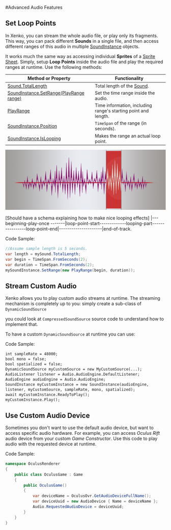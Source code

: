 #Advanced Audio Features

## Set Loop Points
In Xenko, you can stream the whole audio file, or play only its fragments.
This way, you can pack different **Sounds** in a single file,
and then access different ranges of this audio in multiple [SoundInstance](xref="SiliconStudio.Xenko.Audio.SoundInstance") objects.

It works much the same way as accessing individual **Sprites** of a [Sprite Sheet](../animation/2d-animations.md).
Simply, setup **Loop Points** inside the audio file and play the required ranges at runtime.
Use the following methods:

| Method or Property | Functionality |
|---------|-----------|
| [Sound.TotalLength](xref="SiliconStudio.Xenko.Audio.Sound.TotalLength") | Total length of the [Sound](xref="SiliconStudio.Xenko.Audio.Sound"). |
| [SoundInstance.SetRange(PlayRange range)](xref="SiliconStudio.Xenko.Audio.SoundInstance.SetRange.SiliconStudio.Xenko.Audio.PlayRange") | Set the time range inside the audio. |
| [PlayRange](xref="SiliconStudio.Xenko.Audio.PlayRange") | Time information, including range's starting point and length. |
| [SoundInstance.Position](xref="SiliconStudio.Xenko.Audio.SoundInstance.Position") | `TimeSpan` of the range (in seconds). |
| [SoundInstance.IsLooping](xref="SiliconStudio.Xenko.Audio.SoundInstance.IsLooping") | Makes the range an actual loop point. |

![Loop Points](media/audio-advanced-features-loop-points.png)

[Should have a schema explaining how to make nice looping effects]
|---beginning-play-once -------|loop-point-start-------------looping-part----------------loop-point-end|---------------------|end-of-track.

Code Sample:

```cs
//Assume sample length is 5 seconds.
var length = mySound.TotalLength;
var begin = TimeSpan.FromSeconds(2);
var duration = TimeSpan.FromSeconds(2);
mySoundInstance.SetRange(new PlayRange(begin, duration));
```

## Stream Custom Audio
Xenko allows you to play custom audio streams at runtime.
The streaming mechanism is completely up to you: simply create a sub-class of `DynamicSoundSource`

 you could look at `CompressedSoundSource` source code to understand how to implement that.

To have a custom `DynamicSoundSource` at runtime you can use:

Code Sample:

```
int sampleRate = 48000;
bool mono = false;
bool spatialized = false;
DynamicSoundSource myCustomSource = new MyCustomSource(...);
AudioListener listener = Audio.AudioEngine.DefaultListener;
AudioEngine audioEngine = Audio.AudioEngine;
SoundInstance myCustomInstance = new SoundInstance(audioEngine, listener, myCustomSource, sampleRate, mono, spatialized);
await myCustomInstance.ReadyToPlay();
myCustomInstance.Play();
```

## Use Custom Audio Device
Sometimes you don't want to use the default audio device, but want to access specific audio hardware.
For example, you can access _Oculus Rift_ audio device from your custom _Game Constructor_.
Use this code to play audio with the requested device at runtime.

Code Sample:

```cs
namespace OculusRenderer
{
    public class OculusGame : Game
    {
		public OculusGame()
        {
        	var deviceName = OculusOvr.GetAudioDeviceFullName();
			var deviceUuid = new AudioDevice { Name = deviceName };
			Audio.RequestedAudioDevice = deviceUuid;
        }
    }
}
```
